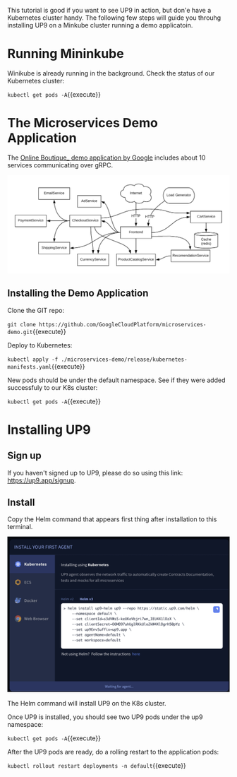This tutorial is good if you want to see UP9 in action, but don'e have a Kubernetes cluster handy. The following few steps will guide you throuhg installing UP9 on a Minkube cluster running a demo applicatoin.

# Running Mininkube
Winikube is already running in the background. Check the status of our Kubernetes cluster: 

`kubectl get pods -A`{{execute}}

# The Microservices Demo Application
The [Online Boutique_ demo application by Google](https://github.com/GoogleCloudPlatform/microservices-demo) includes about 10 services communicating over gRPC.

![app-architecture](./assets/architecture-diagram.png)

## Installing the Demo Application

Clone the GIT repo: 

`git clone https://github.com/GoogleCloudPlatform/microservices-demo.git`{{execute}}

Deploy to Kubernetes: 

`kubectl apply -f ./microservices-demo/release/kubernetes-manifests.yaml`{{execute}}

New pods should be under the default namespace. See if they were added successfuly to our K8s cluster: 

`kubectl get pods -A`{{execute}}

# Installing UP9

## Sign up

If you haven't signed up to UP9, please do so using this link: https://up9.app/signup.

## Install

Copy the Helm command that appears first thing after installation to this terminal. 

![Helm command](./assets/helm.png)

The Helm command will install UP9 on the K8s cluster.

Once UP9 is installed, you should see two UP9 pods under the up9 namespace:

`kubectl get pods -A`{{execute}}

After the UP9 pods are ready, do a rolling restart to the application pods:

`kubectl rollout restart deployments -n default`{{execute}}



